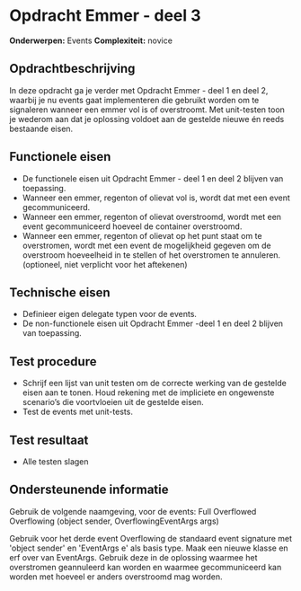 # Opdracht Emmer - deel 3
**Onderwerpen:** Events
**Complexiteit:** novice 

## Opdrachtbeschrijving
In deze opdracht ga je verder met Opdracht Emmer - deel 1 en deel 2, waarbij je nu events gaat implementeren die gebruikt worden om te signaleren wanneer een emmer vol is of overstroomt. Met unit-testen toon je wederom aan dat je oplossing voldoet aan de gestelde nieuwe én reeds bestaande eisen. 

## Functionele eisen
-	De functionele eisen uit Opdracht Emmer - deel 1 en deel 2 blijven van toepassing.
-	Wanneer een emmer, regenton of olievat vol is, wordt dat met een event gecommuniceerd.
-	Wanneer een emmer, regenton of olievat overstroomd, wordt met een event gecommuniceerd hoeveel de container overstroomd.
-	Wanneer een emmer, regenton of olievat op het punt staat om te overstromen, wordt met een event de mogelijkheid gegeven om de overstroom hoeveelheid in te stellen of het overstromen te annuleren. (optioneel, niet verplicht voor het aftekenen)

## Technische eisen
-	Definieer eigen delegate typen voor de events.
-	De non-functionele eisen uit Opdracht Emmer -deel 1 en deel 2 blijven van toepassing.

## Test procedure
-	Schrijf een lijst van unit testen om de correcte werking van de gestelde eisen aan te tonen. Houd rekening met de impliciete en ongewenste scenario’s die voortvloeien uit de gestelde eisen.
-	Test de events met unit-tests.

## Test resultaat
-	Alle testen slagen

## Ondersteunende informatie

Gebruik de volgende naamgeving, voor de events:
	Full
	Overflowed
	Overflowing (object sender, OverflowingEventArgs args)

Gebruik voor het derde event Overflowing de standaard event signature met 'object sender' en 'EventArgs e' als basis type. Maak een nieuwe klasse en erf over van EventArgs. Gebruik deze in de oplossing waarmee het overstromen geannuleerd kan worden en waarmee gecommuniceerd kan worden met hoeveel er anders overstroomd mag worden.